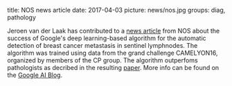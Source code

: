 title: NOS news article
date: 2017-04-03
picture: news/nos.jpg
groups: diag, pathology

Jeroen van der Laak has contributed to a <a href="https://nos.nl/artikel/2161091-computer-kan-kanker-beter-herkennen-dan-patholoog.html"> news article</a> from NOS about the success of Google's deep learning-based algorithm for the automatic detection of breast cancer metastasis in sentinel lymphnodes. The algorithm was trained using data from the grand challenge CAMELYON16, organized by members of the CP group. The algorithm outperfoms pathologists as decribed in the resulting <a href="https://arxiv.org/abs/1703.02442"> paper</a>. More info can be found on the <a href="https://ai.googleblog.com/2017/03/assisting-pathologists-in-detecting.html">Google AI Blog</a>.
